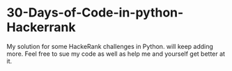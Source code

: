 # 30-Days-of-Code-in-python-Hackerrank
My solution for some HackeRank challenges in Python. will keep adding more. Feel free to sue my code as well as help me and yourself get better at it.
